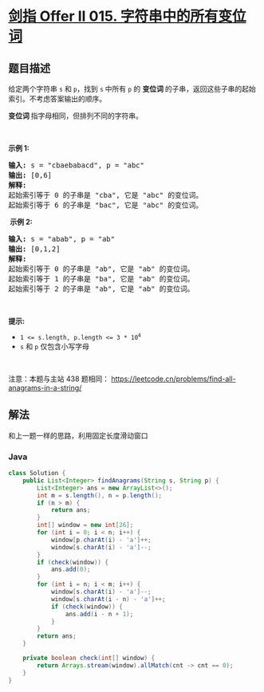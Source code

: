 # [剑指 Offer II 015. 字符串中的所有变位词](https://leetcode.cn/problems/VabMRr)

## 题目描述

<!-- 这里写题目描述 -->

<p>给定两个字符串&nbsp;<code>s</code>&nbsp;和<b>&nbsp;</b><code>p</code>，找到&nbsp;<code>s</code><strong>&nbsp;</strong>中所有 <code>p</code> 的&nbsp;<strong>变位词&nbsp;</strong>的子串，返回这些子串的起始索引。不考虑答案输出的顺序。</p>

<p><strong>变位词 </strong>指字母相同，但排列不同的字符串。</p>

<p>&nbsp;</p>

<p><strong>示例&nbsp;1:</strong></p>

<pre>
<strong>输入: </strong>s = &quot;cbaebabacd&quot;, p = &quot;abc&quot;
<strong>输出: </strong>[0,6]
<strong>解释:</strong>
起始索引等于 0 的子串是 &quot;cba&quot;, 它是 &quot;abc&quot; 的变位词。
起始索引等于 6 的子串是 &quot;bac&quot;, 它是 &quot;abc&quot; 的变位词。
</pre>

<p><strong>&nbsp;示例 2:</strong></p>

<pre>
<strong>输入: </strong>s = &quot;abab&quot;, p = &quot;ab&quot;
<strong>输出: </strong>[0,1,2]
<strong>解释:</strong>
起始索引等于 0 的子串是 &quot;ab&quot;, 它是 &quot;ab&quot; 的变位词。
起始索引等于 1 的子串是 &quot;ba&quot;, 它是 &quot;ab&quot; 的变位词。
起始索引等于 2 的子串是 &quot;ab&quot;, 它是 &quot;ab&quot; 的变位词。
</pre>

<p>&nbsp;</p>

<p><strong>提示:</strong></p>

<ul>
	<li><code>1 &lt;= s.length, p.length &lt;= 3 * 10<sup>4</sup></code></li>
	<li><code>s</code>&nbsp;和 <code>p</code> 仅包含小写字母</li>
</ul>

<p>&nbsp;</p>

<p>注意：本题与主站 438&nbsp;题相同：&nbsp;<a href="https://leetcode.cn/problems/find-all-anagrams-in-a-string/" style="background-color: rgb(255, 255, 255);">https://leetcode.cn/problems/find-all-anagrams-in-a-string/</a></p>

## 解法

和上一题一样的思路，利用固定长度滑动窗口

### **Java**

```java
class Solution {
    public List<Integer> findAnagrams(String s, String p) {
        List<Integer> ans = new ArrayList<>();
        int m = s.length(), n = p.length();
        if (n > m) {
            return ans;
        }
        int[] window = new int[26];
        for (int i = 0; i < n; i++) {
            window[p.charAt(i) - 'a']++;
            window[s.charAt(i) - 'a']--;
        }
        if (check(window)) {
            ans.add(0);
        }
        for (int i = n; i < m; i++) {
            window[s.charAt(i) - 'a']--;
            window[s.charAt(i - n) - 'a']++;
            if (check(window)) {
                ans.add(i - n + 1);
            }
        }
        return ans;
    }

    private boolean check(int[] window) {
        return Arrays.stream(window).allMatch(cnt -> cnt == 0);
    }
}
```

